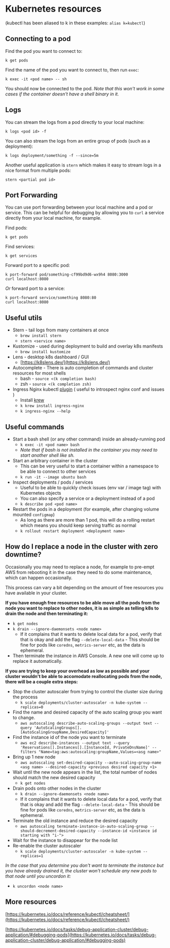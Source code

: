 # Kubernetes resources

(kubectl has been aliased to k in these examples: `alias k=kubectl`)

## Connecting to a pod

Find the pod you want to connect to:

```shell
k get pods
```

Find the name of the pod you want to connect to, then run `exec`:

```shell
k exec -it <pod name> -- sh
```

You should now be connected to the pod. _Note that this won't work in some cases if the container doesn't have a shell binary in it._

## Logs

You can stream the logs from a pod directly to your local machine:

```shell
k logs <pod id> -f
```

You can also stream the logs from an entire group of pods (such as a deployment):

```shell
k logs deployment/something -f --since=5m
```

Another useful application is `stern` which makes it easy to stream logs in a nice format from multiple pods:
```shell
stern <partial pod id>
```

## Port Forwarding

You can use port forwarding between your local machine and a pod or service.
This can be helpful for debugging by allowing you to `curl` a service directly from your local machine, for example.

Find pods:

```shell
k get pods
```

Find services:

```shell
k get services
```

Forward port to a specific pod:

```shell
k port-forward pod/something-cf99bd9d6-wx9h4 8080:3000
curl localhost:8080
```

_Or_ forward port to a service:

```shell
k port-forward service/something 8080:80
curl localhost:8080
```

## Useful utils

- Stern - tail logs from many containers at once
    - `brew install stern`
    - `stern <service name>`
- Kustomize - used during deployment to build and overlay k8s manifests
    - `brew install kustomize`
- Lens - desktop k8s dashboard / GUI
    - [https://k8slens.dev/](https://k8slens.dev/)
- Autocomplete - There is auto completion of commands and cluster resources for most shells
    - bash - `source <(k completion bash)`
    - zsh - `source <(k completion zsh)`
- Ingress Nginx kubectl [plugin](https://kubernetes.github.io/ingress-nginx/kubectl-plugin/) ( useful to introspect nginx conf and issues )
    - Install [krew](https://github.com/GoogleContainerTools/krew)
    - `k krew install ingress-nginx`
    - `k ingress-nginx --help`

## Useful commands

- Start a bash shell (or any other command) inside an already-running pod
    - `k exec -it <pod name> bash`
    - _Note that if bash is not installed in the container you may need to start another shell like sh._
- Start an arbitrary container in the cluster
    - This can be very useful to start a container within a namespace to be able to connect to other services
    - `k run -it --image ubuntu bash`
- Inspect deployments / pods / services
    - Useful to be able to quickly check issues (env var / image tag) with Kubernetes objects
    - You can also specify a service or a deployment instead of a pod
    - `k describe pod <pod name>`
- Restart the pods in a deployment (for example, after changing volume mounted `configmap`)
    - As long as there are more than 1 pod, this will do a rolling restart which means you should keep serving traffic as normal
    - `k rollout restart deployment <deployment name>`

## How do I replace a node in the cluster with zero downtime?

Occasionally you may need to replace a node, for example to pre-empt AWS from rebooting it in the case they need to do some maintenance, which can happen occasionally.

This process can vary a bit depending on the amount of free resources you have available in your cluster.

**If you have enough free resources to be able move all the pods from the node you want to replace to other nodes, it is as simple as telling k8s to drain the node and then terminating it:**

- `k get nodes`
- `k drain --ignore-daemonsets <node name>`
    - If it complains that it wants to delete local data for a pod, verify that that is okay and add the flag `--delete-local-data` - This should be fine for pods like `coredns`, `metrics-server` etc, as the data is ephemeral.
- Then terminate the instance in AWS Console. A new one will come up to replace it automatically.


**If you are trying to keep your overhead as low as possible and your cluster wouldn't be able to accomodate reallocating pods from the node, there will be a couple extra steps:**
- Stop the cluster autoscaler from trying to control the cluster size during the process
    - `k scale deployments/cluster-autoscaler -n kube-system --replicas=0`
- Find the name and desired capacity of the auto scaling group you want to change.
    - `aws autoscaling describe-auto-scaling-groups --output text --query 'AutoScalingGroups[].[AutoScalingGroupName,DesiredCapacity]'`
- Find the instance id of the node you want to terminate
    - `aws ec2 describe-instances --output text --query 'Reservations[].Instances[].[InstanceId, PrivateDnsName]' --filters "Name=tag:aws:autoscaling:groupName,Values=<asg name>"`
- Bring up 1 new node
    - `aws autoscaling set-desired-capacity --auto-scaling-group-name <asg name> --desired-capacity <previous desired capacity +1>`
- Wait until the new node appears in the list, the total number of nodes should match the new desired capacity
    - `k get nodes`
- Drain pods onto other nodes in the cluster
    - `k drain --ignore-daemonsets <node name>`
    - If it complains that it wants to delete local data for a pod, verify that that is okay and add the flag `--delete-local-data` - This should be fine for pods like `coredns`, `metrics-server` etc, as the data is ephemeral.
- Terminate the old instance and reduce the desired capacity
    - `aws autoscaling terminate-instance-in-auto-scaling-group --should-decrement-desired-capacity --instance-id <instance id starting with "i-">`
- Wait for the instance to disappear for the node list
- Re-enable the cluster autoscaler
    - `k scale deployments/cluster-autoscaler -n kube-system --replicas=1`

*In the case that you determine you don't want to terminate the instance but you have already drained it, the cluster won't schedule any new pods to that node until you uncordon it:*
- `k uncordon <node name>`

## More resources

[https://kubernetes.io/docs/reference/kubectl/cheatsheet/](https://kubernetes.io/docs/reference/kubectl/cheatsheet/)

[https://kubernetes.io/docs/tasks/debug-application-cluster/debug-application/#debugging-pods](https://kubernetes.io/docs/tasks/debug-application-cluster/debug-application/#debugging-pods)


